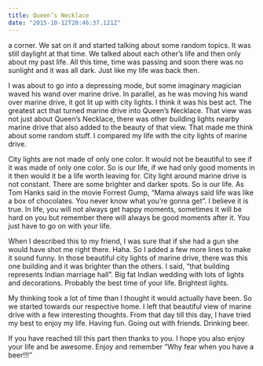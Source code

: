 ```yaml
---
title: Queen’s Necklace
date: "2015-10-12T20:46:37.121Z"
---
```


a corner. We sat on it and started talking about some random topics. It was still daylight at that time. We talked about each other’s life and then only about my past life. All this time, time was passing and soon there was no sunlight and it was all dark. Just like my life was back then.

I was about to go into a depressing mode, but some imaginary magician waved his wand over marine drive. In parallel, as he was moving his wand over marine drive, it got lit up with city lights. I think it was his best act. The greatest act that turned marine drive into Queen’s Necklace. That view was not just about Queen’s Necklace, there was other building lights nearby marine drive that also added to the beauty of that view. That made me think about some random stuff. I compared my life with the city lights of marine drive.

City lights are not made of only one color. It would not be beautiful to see if it was made of only one color. So is our life, if we had only good moments in it then would it be a life worth leaving for. City light around marine drive is not constant. There are some brighter and darker spots. So is our life. As Tom Hanks said in the movie Forrest Gump, “Mama always said life was like a box of chocolates. You never know what you’re gonna get”. I believe it is true. In life, you will not always get happy moments, sometimes it will be hard on you but remember there will always be good moments after it. You just have to go on with your life.

When I described this to my friend, I was sure that if she had a gun she would have shot me right there. Haha. So I added a few more lines to make it sound funny. In those beautiful city lights of marine drive, there was this one building and it was brighter than the others. I said, “that building represents Indian marriage hall”. Big fat Indian wedding with lots of lights and decorations. Probably the best time of your life. Brightest lights.

My thinking took a lot of time than I thought it would actually have been. So we started towards our respective home. I left that beautiful view of marine drive with a few interesting thoughts. From that day till this day, I have tried my best to enjoy my life. Having fun. Going out with friends. Drinking beer.

If you have reached till this part then thanks to you. I hope you also enjoy your life and be awesome. Enjoy and remember “Why fear when you have a beer!!!”